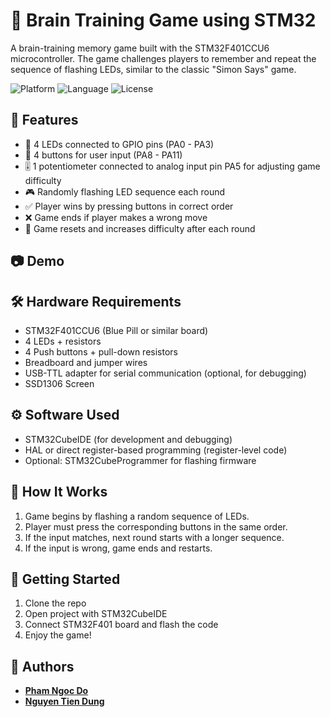 # 🧠 Brain Training Game using STM32

A brain-training memory game built with the STM32F401CCU6 microcontroller. The game challenges players to remember and repeat the sequence of flashing LEDs, similar to the classic "Simon Says" game.

![Platform](https://img.shields.io/badge/platform-STM32-blue) ![Language](https://img.shields.io/badge/language-C%20(low%20level)-important) ![License](https://img.shields.io/badge/license-MIT-green)

## 🔧 Features

- 🚥 4 LEDs connected to GPIO pins (PA0 - PA3)
- 🔘 4 buttons for user input (PA8 - PA11)
- 🎚️ 1 potentiometer connected to analog input pin PA5 for adjusting game difficulty
- 🎮 Randomly flashing LED sequence each round
- ✅ Player wins by pressing buttons in correct order
- ❌ Game ends if player makes a wrong move
- 🔄 Game resets and increases difficulty after each round

## 📷 Demo



## 🛠️ Hardware Requirements

- STM32F401CCU6 (Blue Pill or similar board)
- 4 LEDs + resistors
- 4 Push buttons + pull-down resistors
- Breadboard and jumper wires
- USB-TTL adapter for serial communication (optional, for debugging)
- SSD1306 Screen

## ⚙️ Software Used

- STM32CubeIDE (for development and debugging)
- HAL or direct register-based programming (register-level code)
- Optional: STM32CubeProgrammer for flashing firmware

## 🧩 How It Works

1. Game begins by flashing a random sequence of LEDs.
2. Player must press the corresponding buttons in the same order.
3. If the input matches, next round starts with a longer sequence.
4. If the input is wrong, game ends and restarts.

## 🚀 Getting Started

1. Clone the repo
2. Open project with STM32CubeIDE
3. Connect STM32F401 board and flash the code
4. Enjoy the game!

## 👥 Authors
- **[Pham Ngoc Do](https://github.com/phamngocdo)**
- **[Nguyen Tien Dung](https://github.com/guin-D)**

